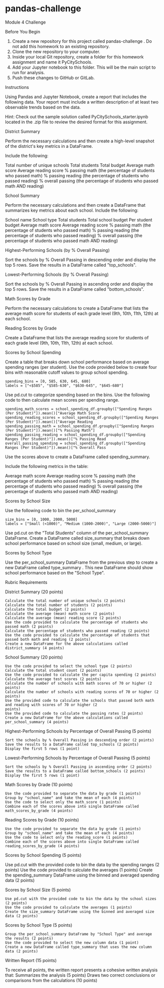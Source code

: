 # pandas-challenge

Module 4 Challenge

Before You Begin

1. Create a new repository for this project called pandas-challenge . Do not add this homework to an existing
repository.
2. Clone the new repository to your computer.
3. Inside your local Git repository, create a folder for this homework assignment and name it PyCitySchools.
4. Add your Jupyter notebook to this folder. This will be the main script to run for analysis.
5. Push these changes to GitHub or GitLab.

Instructions

Using Pandas and Jupyter Notebook, create a report that includes the following data. Your report must include a written
description of at least two observable trends based on the data.

Hint: Check out the sample solution called PyCitySchools_starter.ipynb located in the .zip file to review the desired
format for this assignment.

District Summary

Perform the necessary calculations and then create a high-level snapshot of the district's key metrics in a DataFrame.

Include the following:

Total number of unique schools
Total students
Total budget
Average math score
Average reading score
% passing math (the percentage of students who passed math)
% passing reading (the percentage of students who passed reading)
% overall passing (the percentage of students who passed math AND reading)

School Summary

Perform the necessary calculations and then create a DataFrame that summarizes key metrics about each school.
Include the following:

School name
School type
Total students
Total school budget
Per student budget
Average math score
Average reading score
% passing math (the percentage of students who passed math)
% passing reading (the percentage of students who passed reading)
% overall passing (the percentage of students who passed math AND reading)

Highest-Performing Schools (by % Overall Passing)

Sort the schools by % Overall Passing in descending order and display the top 5 rows.
Save the results in a DataFrame called "top_schools".

Lowest-Performing Schools (by % Overall Passing)

Sort the schools by % Overall Passing in ascending order and display the top 5 rows.
Save the results in a DataFrame called "bottom_schools".

Math Scores by Grade

Perform the necessary calculations to create a DataFrame that lists the average math score for students of each grade
level (9th, 10th, 11th, 12th) at each school.

Reading Scores by Grade

Create a DataFrame that lists the average reading score for students of each grade level (9th, 10th, 11th, 12th) at each
school.

Scores by School Spending

Create a table that breaks down school performance based on average spending ranges (per student).
Use the code provided below to create four bins with reasonable cutoff values to group school spending.

    spending_bins = [0, 585, 630, 645, 680]
    labels = ["<$585", "$585-630", "$630-645", "$645-680"]

Use pd.cut to categorize spending based on the bins.
Use the following code to then calculate mean scores per spending range.

    spending_math_scores = school_spending_df.groupby(["Spending Ranges (Per Student)"]).mean()["Average Math Score
    spending_reading_scores = school_spending_df.groupby(["Spending Ranges (Per Student)"]).mean()["Average Reading
    spending_passing_math = school_spending_df.groupby(["Spending Ranges (Per Student)"]).mean()["% Passing Math"]
    spending_passing_reading = school_spending_df.groupby(["Spending Ranges (Per Student)"]).mean()["% Passing Read
    overall_passing_spending = school_spending_df.groupby(["Spending Ranges (Per Student)"]).mean()["% Overall Pass

Use the scores above to create a DataFrame called spending_summary.

Include the following metrics in the table:

Average math score
Average reading score
% passing math (the percentage of students who passed math)
% passing reading (the percentage of students who passed reading)
% overall passing (the percentage of students who passed math AND reading)

Scores by School Size

Use the following code to bin the per_school_summary 

    size_bins = [0, 1000, 2000, 5000]
    labels = ["Small (<1000)", "Medium (1000-2000)", "Large (2000-5000)"]

Use pd.cut on the "Total Students" column of the per_school_summary DataFrame.
Create a DataFrame called size_summary that breaks down school performance based on school size (small, medium,
or large).

Scores by School Type

Use the per_school_summary DataFrame from the previous step to create a new DataFrame called type_summary .
This new DataFrame should show school performance based on the "School Type".

Rubric Requirements

District Summary (20 points)

    Calculate the total number of unique schools (2 points)
    Calculate the total number of students (2 points)
    Calculate the total budget (2 points)
    Calculate the average (mean) math score (2 points)
    Calculate the average (mean) reading score (2 points)
    Use the code provided to calculate the percentage of students who passed math (2 points)
    Calculate the percentage of students who passed reading (2 points)
    Use the code provided to calculate the percentage of students that passed both math and reading (2 points)
    Create a new DataFrame for the above calculations called district_summary (4 points)

School Summary (20 points)

    Use the code provided to select the school type (2 points)
    Calculate the total student count (2 points)
    Use the code provided to calculate the per capita spending (2 points)
    Calculate the average test scores (2 points)
    Calculate the number of schools with math scores of 70 or higher (2 points)
    Calculate the number of schools with reading scores of 70 or higher (2 points)
    Use the provided code to calculate the schools that passed both math and reading with scores of 70 or higher (2
    points)
    Use the provided code to calculate the passing rates (2 points)
    Create a new DataFrame for the above calculations called per_school_summary (4 points)

Highest-Performing Schools by Percentage of Overall Passing (5 points)

    Sort the schools by % Overall Passing in descending order (2 points)
    Save the results to a DataFrame called top_schools (2 points)
    Display the first 5 rows (1 point)

Lowest-Performing Schools by Percentage of Overall Passing (5 points)

    Sort the schools by % Overall Passing in ascending order (2 points)
    Save the results to a DataFrame called bottom_schools (2 points)
    Display the first 5 rows (1 point)

Math Scores by Grade (10 points)

    Use the code provided to separate the data by grade (1 points)
    Group by "school_name" and take the mean of each (4 points)
    Use the code to select only the math_score (1 points)
    Combine each of the scores above into single DataFrame called math_scores_by_grade (4 points)

Reading Scores by Grade (10 points)

    Use the code provided to separate the data by grade (1 points)
    Group by "school_name" and take the mean of each (4 points)
    Use the code to select only the reading_score (1 points)
    Combine each of the scores above into single DataFrame called reading_scores_by_grade (4 points)

Scores by School Spending (5 points)

Use pd.cut with the provided code to bin the data by the spending ranges (2 points)
Use the code provided to calculate the averages (1 points)
Create the spending_summary DataFrame using the binned and averaged spending data (2 points)

Scores by School Size (5 points)

    Use pd.cut with the provided code to bin the data by the school sizes (2 points)
    Use the code provided to calculate the averages (1 points)
    Create the size_summary DataFrame using the binned and averaged size data (2 points)

Scores by School Type (5 points)

    Group the per_school_summary DataFrame by "School Type" and average the results (2 points)
    Use the code provided to select the new column data (1 point)
    Create a new DataFrame called type_summary that uses the new column data (2 points)

Written Report (15 points)

To receive all points, the written report presents a cohesive written analysis that:
    Summarizes the analysis (5 points)
    Draws two correct conclusions or comparisons from the calculations (10 points)
